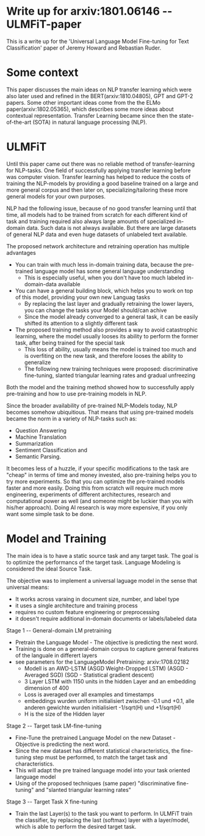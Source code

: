 # Write up for arxiv:1801.06146 -- ULMFiT-paper

This is a write up for the 'Universal Language Model Fine-tuning for Text Classification' paper of Jeremy Howard and Rebastian Ruder.

# Some context
  
This paper discusses the main ideas on NLP transfer learning which were also later used and refined in the BERT(arxiv:1810.04805), GPT and GPT-2 papers. 
Some other important ideas come from the the ELMo paper(arxiv:1802.05365), which describes some more ideas about contextual representation.
Transfer Learning became since then the state-of-the-art (SOTA) in natural language processing (NLP).

# ULMFiT

Until this paper came out there was no reliable method of transfer-learning for NLP-tasks. One field of successfully applying transfer learning before was
computer vision. Transfer learning has helped to reduce the costs of training the NLP-models by providing a good baseline trained on a large and more
general corpus and then later on, specializing/tailoring these more general models for your own purposes.   

NLP had the following issue, because of no good transfer learning until that time, all models had to be trained from scratch for each different kind 
of task and training required also always large amounts of specialized in-domain data. Such data is not always available. But there are large datasets 
of general NLP data and even huge datasets of unlabeled text available.

The proposed network architecture and retraining operation has multiple advantages
* You can train with much less in-domain training data, because the pre-trained language model has some general language understanding
  * This is especially useful, when you don't have too much labeled in-domain-data available
* You can have a general building block, which helps you to work on top of this model, providing your own new Languag tasks
  * By replacing the last layer and gradually retraining the lower layers, you can change the tasks your Model should/can achive
  * Since the model already converged to a general task, it can be easily shifted its attention to a slightly different task
* The proposed training method also provides a way to avoid catastrophic learning, where the model usually looses its ability to perform the former task, after being trained for the special task
  * This loss of ability, usually means the model is trained too much and is overfiting on the new task, and therefore looses the ability to generalize
  * The following new training techniques were proposed: discriminative fine-tuning, slanted triangular learning rates and gradual unfreezing

Both the model and the training method showed how to successfully apply pre-training and how to use pre-training models in NLP.

Since the broader availability of pre-trained NLP-Models today, NLP becomes somehow ubiquitious. 
That means that using pre-trained models became the norm in a variety of NLP-tasks such as:

* Question Answering
* Machine Translation
* Summarization
* Sentiment Classification and
* Semantic Parsing.

It becomes less of a huzzle, if your specific modifications to the task are "cheap" in terms of time and money invested, also
pre-training helps you to try more experiments. So that you can optimize the pre-trained models faster and more easily. Doing 
this from scratch will require much more engineering, experiments of different architectures, research and computational power 
as well (and someone might be luckier than you with his/her approach). Doing AI research is way more expensive, if you only want
some simple task to be done.

# Model and Training

The main idea is to have a static source task and any target task. The goal is to optimize the performancs of the target task.
Language Modeling is considered the ideal Source Task.

The objective was to implement a universal laguage model in the sense that universal means:
* It works across varaing in document size, number, and label type
* it uses a single architecture and training process
* requires no custom feature engineering or preprocessing
* it doesn't require additional in-domain documents or labels/labeled data

Stage 1 -- General-domain LM pretraining 
* Pretrain the Language Model - The objective is predicting the next word.
* Training is done on a general-domain corpus to capture general features of the languale in differert layers
* see parameters for the LanguageModel Pretraining: arxiv:1708.02182
  * Modell is an AWD-LSTM (ASGD Weight-Dropped LSTM) (ASGD - Averaged SGD) (SGD - Statistical gradient descent)
  * 3 Layer LSTM with 1150 units in the hidden Layer and an embedding dimension of 400
  * Loss is averaged over all examples and timestamps
  * embeddings wurden uniform initialisiert zwischen -0.1 und +0.1, alle anderen gewichte wurden initialisiert -1/sqrt(H) und +1/sqrt(H)
  * H is the size of the Hidden layer

Stage 2 -- Target task LM-fine-tuning
* Fine-Tune the pretrained Language Model on the new Dataset - Objective is predicting the next word. 
* Since the new dataset has different statistical characteristics, the fine-tuning step must be performed, to match the target task and characteristics.
* This will adapt the pre trained language model into your task oriented language model
* Using of the proposed techniques (same paper) "discriminative fine-tuning" and "slanted triangular learning rates"

Stage 3 -- Target Task X fine-tuning
* Train the last Layer(s) to the task you want to perform. In ULMFiT train the classifier, by replacing the last (softmax) layer with a layer/model, which is able to perform the desired target task.



